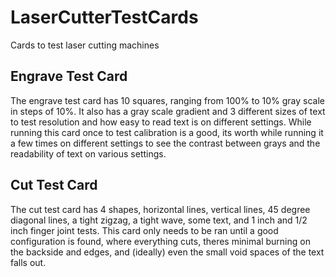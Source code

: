 # LaserCutterTestCards
Cards to test laser cutting machines

## Engrave Test Card
The engrave test card has 10 squares, ranging from 100% to 10% gray scale in steps of 10%. It also has a gray scale gradient and 3 different sizes of text to test resolution and how easy to read text is on different settings. While running this card once to test calibration is a good, its worth while running it a few times on different settings to see the contrast between grays and the readability of text on various settings.

## Cut Test Card
The cut test card has 4 shapes, horizontal lines, vertical lines, 45 degree diagonal lines, a tight zigzag, a tight wave, some text, and 1 inch and 1/2 inch finger joint tests. This card only needs to be ran until a good configuration is found, where everything cuts, theres minimal burning on the backside and edges, and (ideally) even the small void spaces of the text falls out.

